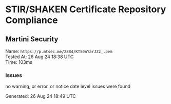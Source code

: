 # STIR/SHAKEN Certificate Repository Compliance

## Martini Security

Name: `https://p.mtsec.me/2884/KTS0nYarJZz_.pem`\
Tested At: 26 Aug 24 18:38 UTC\
Time: 103ms

### Issues

no warning, or error, or notice date level issues were found

Generated: 26 Aug 24 18:49 UTC